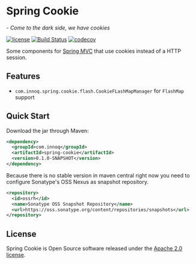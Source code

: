 # Spring Cookie
*- Come to the dark side, we have cookies*

[![license](https://img.shields.io/badge/License-Apache%202.0-blue.svg)](https://www.apache.org/licenses/LICENSE-2.0) [![Build Status](https://travis-ci.org/innoq/spring-cookie.svg?branch=master)](https://travis-ci.org/innoq/spring-cookie) [![codecov](https://codecov.io/gh/innoq/spring-cookie/branch/master/graph/badge.svg)](https://codecov.io/gh/innoq/spring-cookie)

Some components for
[Spring MVC](https://docs.spring.io/spring/docs/current/spring-framework-reference/web.html)
that use cookies instead of a HTTP session.


## Features

* `com.innoq.spring.cookie.flash.CookieFLashMapManager` for `FlashMap` support


## Quick Start

Download the jar through Maven:

```xml
<dependency>
  <groupId>com.innoq</groupId>
  <artifactId>spring-cookie</artifactId>
  <version>0.1.0-SNAPSHOT</version>
</dependency>
```

Because there is no stable version in maven central right now you need to
configure Sonatype's OSS Nexus as snapshot repository.

```xml
<repository>
  <id>ossrh</id>
  <name>Sonatype OSS Snapshot Repository</name>
  <url>https://oss.sonatype.org/content/repositories/snapshots</url>
</repository>
```


## License

Spring Cookie is Open Source software released under the
[Apache 2.0 license](http://www.apache.org/licenses/LICENSE-2.0.html).

